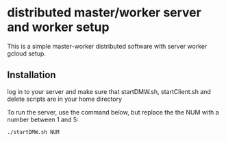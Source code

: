 # distributed master/worker server and worker setup
This is a simple master-worker distributed software with server worker gcloud setup.
## Installation
log in to your server and make sure that startDMW.sh, startClient.sh and delete scripts are in your home directory

To run the server, use the command below, but replace the the NUM with a number between 1 and 5:
```
./startDMW.sh NUM
```
